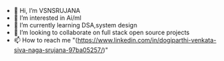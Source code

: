 - 👋 Hi, I’m VSNSRUJANA
- 👀 I’m interested in Ai/ml
- 🌱 I’m currently learning DSA,system design 
- 💞️ I’m looking to collaborate on full stack open source projects
- 📫 How to reach me "(https://www.linkedin.com/in/dogiparthi-venkata-siva-naga-srujana-97ba05257/)"


<!---
VSNSRUJANA123/VSNSRUJANA123 is a ✨ special ✨ repository because its `README.md` (this file) appears on your GitHub profile.
You can click the Preview link to take a look at your changes.
--->
